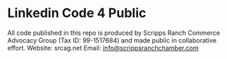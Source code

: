 # Linkedin Code 4 Public
All code published in this repo is produced by Scripps Ranch Commerce Advocacy Group (Tax ID: 99-1517684) and made public in collaborative effort. 
Website: srcag.net 
Email: info@scrippsranchchamber.com
